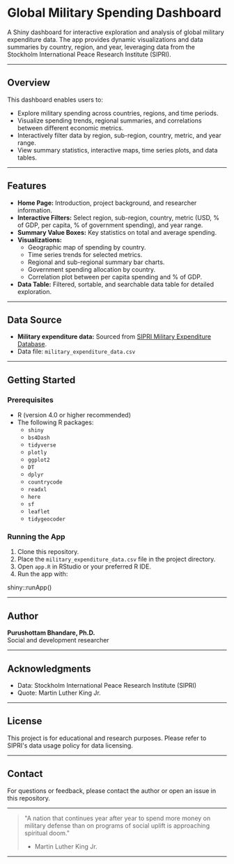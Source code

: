 # Global Military Spending Dashboard

A Shiny dashboard for interactive exploration and analysis of global military expenditure data. The app provides dynamic visualizations and data summaries by country, region, and year, leveraging data from the Stockholm International Peace Research Institute (SIPRI).

---

## Overview

This dashboard enables users to:

- Explore military spending across countries, regions, and time periods.
- Visualize spending trends, regional summaries, and correlations between different economic metrics.
- Interactively filter data by region, sub-region, country, metric, and year range.
- View summary statistics, interactive maps, time series plots, and data tables.

---

## Features

- **Home Page:** Introduction, project background, and researcher information.
- **Interactive Filters:** Select region, sub-region, country, metric (USD, % of GDP, per capita, % of government spending), and year range.
- **Summary Value Boxes:** Key statistics on total and average spending.
- **Visualizations:**
  - Geographic map of spending by country.
  - Time series trends for selected metrics.
  - Regional and sub-regional summary bar charts.
  - Government spending allocation by country.
  - Correlation plot between per capita spending and % of GDP.
- **Data Table:** Filtered, sortable, and searchable data table for detailed exploration.

---

## Data Source

- **Military expenditure data:** Sourced from [SIPRI Military Expenditure Database](https://www.sipri.org/databases/milex).
- Data file: `military_expenditure_data.csv`

---

## Getting Started

### Prerequisites

- R (version 4.0 or higher recommended)
- The following R packages:
  - `shiny`
  - `bs4Dash`
  - `tidyverse`
  - `plotly`
  - `ggplot2`
  - `DT`
  - `dplyr`
  - `countrycode`
  - `readxl`
  - `here`
  - `sf`
  - `leaflet`
  - `tidygeocoder`

### Running the App

1. Clone this repository.
2. Place the `military_expenditure_data.csv` file in the project directory.
3. Open `app.R` in RStudio or your preferred R IDE.
4. Run the app with:

shiny::runApp()



---

## Author

**Purushottam Bhandare, Ph.D.**  
Social and development researcher

---

## Acknowledgments

- Data: Stockholm International Peace Research Institute (SIPRI)
- Quote: Martin Luther King Jr.

---

## License

This project is for educational and research purposes. Please refer to SIPRI's data usage policy for data licensing.

---

## Contact

For questions or feedback, please contact the author or open an issue in this repository.

---

> "A nation that continues year after year to spend more money on military defense than on programs of social uplift is approaching spiritual doom."  
> - Martin Luther King Jr.

---
